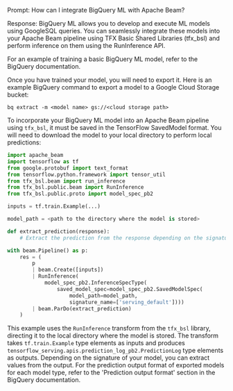Prompt:
How can I integrate BigQuery ML with Apache Beam?

Response:
BigQuery ML allows you to develop and execute ML models using GoogleSQL queries. You can seamlessly integrate these models into your Apache Beam pipeline using TFX Basic Shared Libraries (tfx_bsl) and perform inference on them using the RunInference API.

For an example of training a basic BigQuery ML model, refer to the BigQuery documentation.

Once you have trained your model, you will need to export it. Here is an example BigQuery command to export a model to a Google Cloud Storage bucket:

```
bq extract -m <model name> gs://<cloud storage path>
```

To incorporate your BigQuery ML model into an Apache Beam pipeline using `tfx_bsl`, it must be saved in the TensorFlow SavedModel format. You will need to download the model to your local directory to perform local predictions:

```python
import apache_beam
import tensorflow as tf
from google.protobuf import text_format
from tensorflow.python.framework import tensor_util
from tfx_bsl.beam import run_inference
from tfx_bsl.public.beam import RunInference
from tfx_bsl.public.proto import model_spec_pb2

inputs = tf.train.Example(...)

model_path = <path to the directory where the model is stored>

def extract_prediction(response):
    # Extract the prediction from the response depending on the signature of the model

with beam.Pipeline() as p:
    res = (
        p
        | beam.Create([inputs])
        | RunInference(
            model_spec_pb2.InferenceSpecType(
                saved_model_spec=model_spec_pb2.SavedModelSpec(
                    model_path=model_path,
                    signature_name=['serving_default'])))
        | beam.ParDo(extract_prediction)
    )
```

This example uses the `RunInference` transform from the `tfx_bsl` library, directing it to the local directory where the model is stored. The transform takes `tf.train.Example` type elements as inputs and produces `tensorflow_serving.apis.prediction_log_pb2.PredictionLog` type elements as outputs. Depending on the signature of your model, you can extract values from the output. For the prediction output format of exported models for each model type, refer to the 'Prediction output format' section in the BigQuery documentation.




